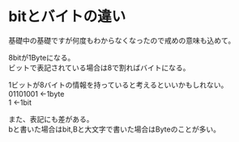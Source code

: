 #  bitとバイトの違い

基礎中の基礎ですが何度もわからなくなったので戒めの意味も込めて。  

8bitが1Byteになる。  
ビットで表記されている場合は8で割ればバイトになる。

1ビットが8バイトの情報を持っていると考えるといいかもしれない。  
01101001 ←1byte  
1 ←1bit  


また、表記にも差がある。  
bと書いた場合はbit,Bと大文字で書いた場合はByteのことが多い。

